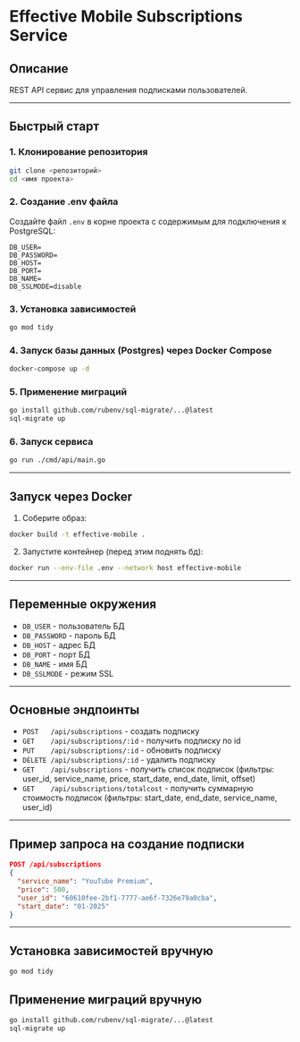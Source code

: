 # Effective Mobile Subscriptions Service

## Описание
REST API сервис для управления подписками пользователей.

---

## Быстрый старт

### 1. Клонирование репозитория
```bash
git clone <репозиторий>
cd <имя проекта>
```

### 2. Создание .env файла
Создайте файл `.env` в корне проекта с содержимым для подключения к PostgreSQL:
```
DB_USER=
DB_PASSWORD=
DB_HOST=
DB_PORT=
DB_NAME=
DB_SSLMODE=disable
```

### 3. Установка зависимостей
```bash
go mod tidy
```

### 4. Запуск базы данных (Postgres) через Docker Compose
```bash
docker-compose up -d
```

### 5. Применение миграций
```bash
go install github.com/rubenv/sql-migrate/...@latest
sql-migrate up
```

### 6. Запуск сервиса
```bash
go run ./cmd/api/main.go
```

---

## Запуск через Docker

1. Соберите образ:
```bash
docker build -t effective-mobile .
```
2. Запустите контейнер (перед этим поднять бд):
```bash
docker run --env-file .env --network host effective-mobile
```

---

## Переменные окружения
- `DB_USER` - пользователь БД
- `DB_PASSWORD` - пароль БД
- `DB_HOST` - адрес БД
- `DB_PORT` - порт БД
- `DB_NAME` - имя БД
- `DB_SSLMODE` - режим SSL

---

## Основные эндпоинты

- `POST   /api/subscriptions` - создать подписку
- `GET    /api/subscriptions/:id` - получить подписку по id
- `PUT    /api/subscriptions/:id` - обновить подписку
- `DELETE /api/subscriptions/:id` - удалить подписку
- `GET    /api/subscriptions` - получить список подписок (фильтры: user_id, service_name, price, start_date, end_date, limit, offset)
- `GET    /api/subscriptions/totalcost` - получить суммарную стоимость подписок (фильтры: start_date, end_date, service_name, user_id)

---

## Пример запроса на создание подписки
```json
POST /api/subscriptions
{
  "service_name": "YouTube Premium",
  "price": 500,
  "user_id": "60610fee-2bf1-7777-ae6f-7326e79a0cba",
  "start_date": "01-2025"
}
```

---

## Установка зависимостей вручную
```bash
go mod tidy
```

## Применение миграций вручную
```bash
go install github.com/rubenv/sql-migrate/...@latest
sql-migrate up
```